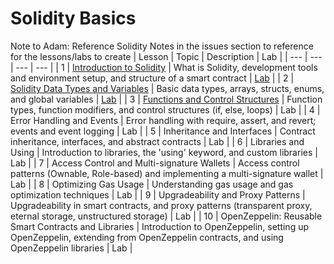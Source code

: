 # Solidity Basics
Note to Adam: Reference Solidity Notes in the issues section to reference for the lessons/labs to create
| Lesson | Topic | Description | Lab |
| --- | --- | --- | --- |
| 1 | [Introduction to Solidity](https://github.com/joinpursuit/pursuit-crypto-lessons/blob/main/solidity_basics/lessons/lesson_1.md) | What is Solidity, development tools and environment setup, and structure of a smart contract | [Lab](https://github.com/joinpursuit/pursuit-crypto-lessons/blob/main/solidity_basics/lessons/lesson_1_lab.md) |
| 2 | [Solidity Data Types and Variables](https://github.com/joinpursuit/pursuit-crypto-lessons/blob/main/solidity_basics/lessons/lesson_2.md) | Basic data types, arrays, structs, enums, and global variables | [Lab](https://github.com/joinpursuit/pursuit-crypto-lessons/blob/main/solidity_basics/lessons/lesson_2_lab.md) |
| 3 | [Functions and Control Structures](https://github.com/joinpursuit/pursuit-crypto-lessons/blob/main/solidity_basics/lessons/lesson_3.md) | Function types, function modifiers, and control structures (if, else, loops) | Lab |
| 4 | Error Handling and Events | Error handling with require, assert, and revert; events and event logging | Lab |
| 5 | Inheritance and Interfaces | Contract inheritance, interfaces, and abstract contracts | Lab |
| 6 | Libraries and Using | Introduction to libraries, the 'using' keyword, and custom libraries | Lab |
| 7 | Access Control and Multi-signature Wallets | Access control patterns (Ownable, Role-based) and implementing a multi-signature wallet | Lab |
| 8 | Optimizing Gas Usage | Understanding gas usage and gas optimization techniques | Lab |
| 9 | Upgradeability and Proxy Patterns | Upgradeability in smart contracts, and proxy patterns (transparent proxy, eternal storage, unstructured storage) | Lab |
| 10 | OpenZeppelin: Reusable Smart Contracts and Libraries | Introduction to OpenZeppelin, setting up OpenZeppelin, extending from OpenZeppelin contracts, and using OpenZeppelin libraries | Lab |
